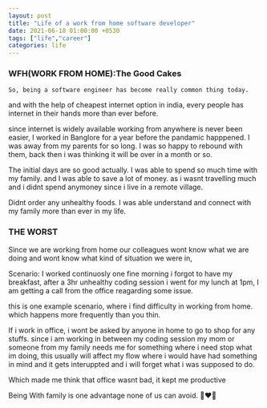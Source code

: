 ```yaml
---
layout: post
title: "Life of a work from home software developer"
date: 2021-06-18 01:00:00 +0530
tags: ["life","career"]
categories: life
---
```


### WFH(WORK FROM HOME):The Good Cakes
	So, being a software engineer has become really common thing today.
and with the help of cheapest internet option in india, every people has internet in their hands more than ever before.

since internet is widely available working from anywhere is never been easier,
I worked in Banglore for a year before the pandamic happpened. I was away from my parents for so long. I was so happy to rebound with them, back then i was thinking it will be over in a month or so. 

The initial days are so good actually. I was able to spend so much time with my family. and I was able to save a lot of money. as i wasnt travelling much and i didnt spend anymoney since i live in a remote village.

Didnt order any unhealthy foods. I was able understand and connect with my family more than ever in my life.


### THE WORST
 Since we are working from home our colleagues wont know what we are doing and wont know what kind of situation we were in, 

Scenario:
	I worked continuosly one fine morning i forgot to have my breakfast, after a 3hr unhealthy coding session i went for my lunch at 1pm, I am getting a call from the office reagarding some issue. 

this is one example scenario, where i find difficulty in working from home.
which happens more frequently than you thin.

If i work in office, i wont be asked by anyone in home to go to shop for any stuffs. since i am working in between my coding session my mom or someone from my family needs me for something where i need stop what im doing, this usually will affect my flow where i would have had something in mind and it gets interuppted and i will forget what i was supposed to do.

Which made me think that office wasnt bad, it kept me productive

Being With family is one advantage none of us can avoid. 👩‍❤️‍👨
